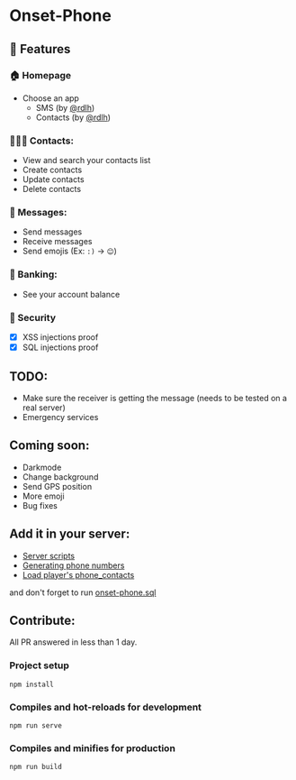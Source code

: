 # Onset-Phone

## 🚀 Features
### 🏠 Homepage
- Choose an app
	- SMS (by [@rdlh](https://github.com/rdlh))
	- Contacts (by [@rdlh](https://github.com/rdlh))
### 🧑‍🤝‍🧑 Contacts:
- View and search your contacts list
- Create contacts
- Update contacts
- Delete contacts
### 💬 Messages:
- Send messages
- Receive messages
- Send emojis (Ex: `:)` -> `😊`)
### 💸 Banking:
- See your account balance
### 🔐 Security
- [x] XSS injections proof
- [x] SQL injections proof

## TODO:
- Make sure the receiver is getting the message (needs to be tested on a real server)
- Emergency services

## Coming soon:
- Darkmode
- Change background
- Send GPS position
- More emoji
- Bug fixes

## Add it in your server:

- [Server scripts](https://github.com/rdlh/onset-phone/wiki/Server-scripts)
- [Generating phone numbers](https://github.com/rdlh/onset-phone/wiki/Generating-phone-numbers)
- [Load player's phone_contacts](https://github.com/rdlh/onset-phone/wiki/Load-player's-phone_contacts)

and don't forget to run [onset-phone.sql](https://github.com/rdlh/onset-phone/blob/master/onset-phone.sql)

## Contribute:

All PR answered in less than 1 day.

### Project setup
```
npm install
```

### Compiles and hot-reloads for development
```
npm run serve
```

### Compiles and minifies for production
```
npm run build
```
